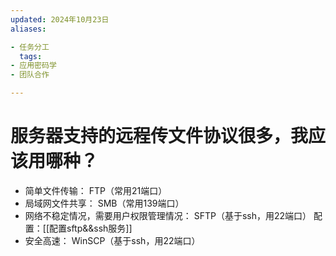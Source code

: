 ```yaml
---
updated: 2024年10月23日
aliases:

- 任务分工
  tags:
- 应用密码学
- 团队合作

---
```


# 服务器支持的远程传文件协议很多，我应该用哪种？

- 简单文件传输：
  FTP（常用21端口）
- 局域网文件共享：
  SMB（常用139端口）
- 网络不稳定情况，需要用户权限管理情况：
  SFTP（基于ssh，用22端口）
  配置：[[配置sftp&&ssh服务]]
- 安全高速：
  WinSCP（基于ssh，用22端口）
